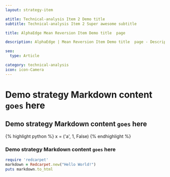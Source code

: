 ```yaml
---
layout: strategy-item

atitle: Technical-analysis Item 2 Demo title 
subtitle: Technical-analysis Item 2 Super awesome subtitle

title: AlphaEdge Mean Reversion Item Demo title  page

description: AlphaEdge | Mean Reversion Item Demo title  page - Description 160-260 chars

seo:
  type: Article

category: technical-analysis
icon: icon-Camera
---
```


# Demo strategy Markdown content `goes` here
## Demo strategy Markdown content `goes` here

{% highlight python %}
x = ('a', 1, False)
{% endhighlight %}

### Demo strategy Markdown content `goes` here

```ruby
require 'redcarpet'
markdown = Redcarpet.new("Hello World!")
puts markdown.to_html
```